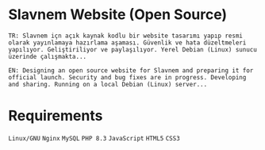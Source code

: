 # Slavnem Website (Open Source)
`TR: Slavnem içn açık kaynak kodlu bir website tasarımı yapıp resmi olarak yayınlamaya hazırlama aşaması. Güvenlik ve hata düzeltmeleri yapılıyor. Geliştiriliyor ve paylaşılıyor. Yerel Debian (Linux) sunucu üzerinde çalışmakta...`

`EN: Designing an open source website for Slavnem and preparing it for official launch. Security and bug fixes are in progress. Developing and sharing. Running on a local Debian (Linux) server...`

# Requirements
`Linux/GNU`
`Nginx`
`MySQL`
`PHP 8.3`
`JavaScript`
`HTML5`
`CSS3`
